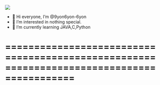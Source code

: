 ![](https://3v14en34n4qsadzlwpatrq14-wpengine.netdna-ssl.com/wp-content/uploads/2017/03/woodland_wanderer_dribbble.gif)


- 👋 Hi everyone, I’m @9yon6yon-6yon
- 👀 I’m interested in nothing special.
- 🌱 I’m currently learning JAVA,C,Python




==========================================================================================
================================================================================================
